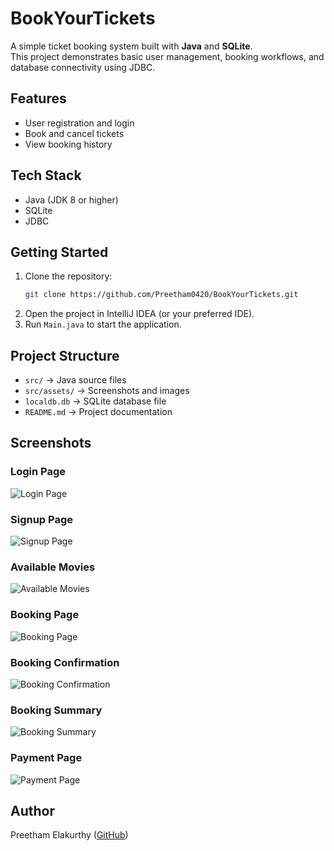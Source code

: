 # BookYourTickets

A simple ticket booking system built with **Java** and **SQLite**.  
This project demonstrates basic user management, booking workflows, and database connectivity using JDBC.

## Features
- User registration and login  
- Book and cancel tickets  
- View booking history  

## Tech Stack
- Java (JDK 8 or higher)  
- SQLite  
- JDBC  

## Getting Started
1. Clone the repository:
   ```bash
   git clone https://github.com/Preetham0420/BookYourTickets.git
2. Open the project in IntelliJ IDEA (or your preferred IDE).  
3. Run `Main.java` to start the application.  

## Project Structure
- `src/` → Java source files  
- `src/assets/` → Screenshots and images  
- `localdb.db` → SQLite database file  
- `README.md` → Project documentation  

## Screenshots

### Login Page
![Login Page](src/assets/Login.png)

### Signup Page
![Signup Page](src/assets/Signup.png)

### Available Movies
![Available Movies](src/assets/AvailableMovies.png)

### Booking Page
![Booking Page](src/assets/Booking.png)

### Booking Confirmation
![Booking Confirmation](src/assets/BookingConfirmation.png)

### Booking Summary
![Booking Summary](src/assets/BookingSummary.png)

### Payment Page
![Payment Page](src/assets/PaymentPage.png)

## Author
Preetham Elakurthy ([GitHub](https://github.com/Preetham0420))
